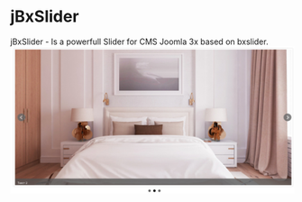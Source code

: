# jBxSlider
jBxSlider - Is a powerfull Slider for CMS Joomla 3x based on bxslider.
![](https://github.com/WhiskeyMan-Tau/jBxSlider/blob/master/jbxlider.jpg?raw=true)
